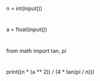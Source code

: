 # 
n = int(input())
#
a = float(input())
#
from math import tan, pi
#
print((n * (a ** 2)) / (4 * tan(pi / n)))
